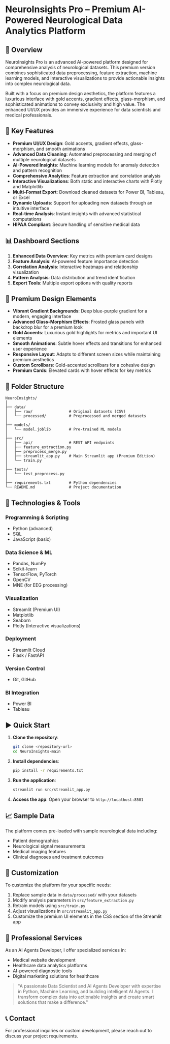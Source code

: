 # NeuroInsights Pro – Premium AI-Powered Neurological Data Analytics Platform

## 🧠 Overview

NeuroInsights Pro is an advanced AI-powered platform designed for comprehensive analysis of neurological datasets. This premium version combines sophisticated data preprocessing, feature extraction, machine learning models, and interactive visualizations to provide actionable insights into complex neurological data.

Built with a focus on premium design aesthetics, the platform features a luxurious interface with gold accents, gradient effects, glass-morphism, and sophisticated animations to convey exclusivity and high value. The enhanced UI/UX provides an immersive experience for data scientists and medical professionals.

## 🌟 Key Features

- **Premium UI/UX Design**: Gold accents, gradient effects, glass-morphism, and smooth animations
- **Advanced Data Cleaning**: Automated preprocessing and merging of multiple neurological datasets
- **AI-Powered Insights**: Machine learning models for anomaly detection and pattern recognition
- **Comprehensive Analytics**: Feature extraction and correlation analysis
- **Interactive Visualizations**: Both static and interactive charts with Plotly and Matplotlib
- **Multi-Format Export**: Download cleaned datasets for Power BI, Tableau, or Excel
- **Dynamic Uploads**: Support for uploading new datasets through an intuitive interface
- **Real-time Analysis**: Instant insights with advanced statistical computations
- **HIPAA Compliant**: Secure handling of sensitive medical data

## 📊 Dashboard Sections

1. **Enhanced Data Overview**: Key metrics with premium card designs
2. **Feature Analysis**: AI-powered feature importance detection
3. **Correlation Analysis**: Interactive heatmaps and relationship visualization
4. **Pattern Analysis**: Data distribution and trend identification
5. **Export Tools**: Multiple export options with quality reports

## 🎨 Premium Design Elements

- **Vibrant Gradient Backgrounds**: Deep blue-purple gradient for a modern, engaging interface
- **Advanced Glass-Morphism Effects**: Frosted glass panels with backdrop blur for a premium look
- **Gold Accents**: Luxurious gold highlights for metrics and important UI elements
- **Smooth Animations**: Subtle hover effects and transitions for enhanced user experience
- **Responsive Layout**: Adapts to different screen sizes while maintaining premium aesthetics
- **Custom Scrollbars**: Gold-accented scrollbars for a cohesive design
- **Premium Cards**: Elevated cards with hover effects for key metrics

## 📁 Folder Structure

```
NeuroInsights/
│
├── data/
│   ├── raw/                # Original datasets (CSV)
│   └── processed/          # Preprocessed and merged datasets
│
├── models/
│   └── model.joblib        # Pre-trained ML models
│
├── src/
│   ├── api/                # REST API endpoints
│   ├── feature_extraction.py
│   ├── preprocess_merge.py
│   ├── streamlit_app.py    # Main Streamlit app (Premium Edition)
│   └── train.py
│
├── tests/
│   └── test_preprocess.py
│
├── requirements.txt        # Python dependencies
└── README.md               # Project documentation
```

## 🚀 Technologies & Tools

### Programming & Scripting
- Python (advanced)
- SQL
- JavaScript (basic)

### Data Science & ML
- Pandas, NumPy
- Scikit-learn
- TensorFlow, PyTorch
- OpenCV
- MNE (for EEG processing)

### Visualization
- Streamlit (Premium UI)
- Matplotlib
- Seaborn
- Plotly (Interactive visualizations)

### Deployment
- Streamlit Cloud
- Flask / FastAPI

### Version Control
- Git, GitHub

### BI Integration
- Power BI
- Tableau

## ▶️ Quick Start

1. **Clone the repository**:
   ```bash
   git clone <repository-url>
   cd NeuroInsights-main
   ```

2. **Install dependencies**:
   ```bash
   pip install -r requirements.txt
   ```

3. **Run the application**:
   ```bash
   streamlit run src/streamlit_app.py
   ```

4. **Access the app**:
   Open your browser to `http://localhost:8501`

## 📈 Sample Data

The platform comes pre-loaded with sample neurological data including:
- Patient demographics
- Neurological signal measurements
- Medical imaging features
- Clinical diagnoses and treatment outcomes

## 🔧 Customization

To customize the platform for your specific needs:
1. Replace sample data in `data/processed/` with your datasets
2. Modify analysis parameters in `src/feature_extraction.py`
3. Retrain models using `src/train.py`
4. Adjust visualizations in `src/streamlit_app.py`
5. Customize the premium UI elements in the CSS section of the Streamlit app

## 🤝 Professional Services

As an AI Agents Developer, I offer specialized services in:
- Medical website development
- Healthcare data analytics platforms
- AI-powered diagnostic tools
- Digital marketing solutions for healthcare

> "A passionate Data Scientist and AI Agents Developer with expertise in Python, Machine Learning, and building intelligent AI Agents. I transform complex data into actionable insights and create smart solutions that make a difference."

## 📞 Contact

For professional inquiries or custom development, please reach out to discuss your project requirements.